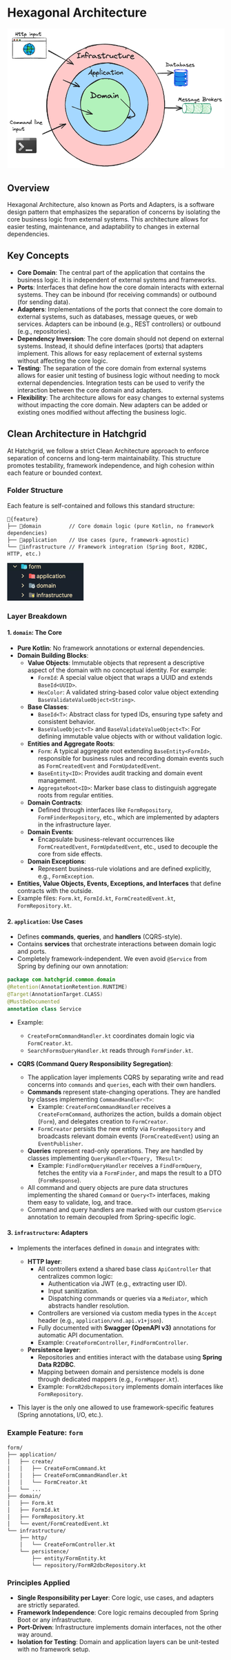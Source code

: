 # Hexagonal Architecture

![Hexagonal Architecture Schema](hexagonal-architecture.png)

## Overview

Hexagonal Architecture, also known as Ports and Adapters, is a software design pattern that emphasizes the separation of concerns by isolating the core business logic from external systems. This architecture allows for easier testing, maintenance, and adaptability to changes in external dependencies.

## Key Concepts

- **Core Domain**: The central part of the application that contains the business logic. It is independent of external systems and frameworks.
- **Ports**: Interfaces that define how the core domain interacts with external systems. They can be inbound (for receiving commands) or outbound (for sending data).
- **Adapters**: Implementations of the ports that connect the core domain to external systems, such as databases, message queues, or web services. Adapters can be inbound (e.g., REST controllers) or outbound (e.g., repositories).
- **Dependency Inversion**: The core domain should not depend on external systems. Instead, it should define interfaces (ports) that adapters implement. This allows for easy replacement of external systems without affecting the core logic.
- **Testing**: The separation of the core domain from external systems allows for easier unit testing of business logic without needing to mock external dependencies. Integration tests can be used to verify the interaction between the core domain and adapters.
- **Flexibility**: The architecture allows for easy changes to external systems without impacting the core domain. New adapters can be added or existing ones modified without affecting the business logic.

## Clean Architecture in Hatchgrid

At Hatchgrid, we follow a strict Clean Architecture approach to enforce separation of concerns and long-term maintainability. This structure promotes testability, framework independence, and high cohesion within each feature or bounded context.

### Folder Structure

Each feature is self-contained and follows this standard structure:

```text
📁{feature}
├── 📁domain         // Core domain logic (pure Kotlin, no framework dependencies)
├── 📁application    // Use cases (pure, framework-agnostic)
└── 📁infrastructure // Framework integration (Spring Boot, R2DBC, HTTP, etc.)
```

![Feature folder structure](form-feature-folder-structure.png)

### Layer Breakdown

#### 1. `domain`: The Core

- **Pure Kotlin**: No framework annotations or external dependencies.
- **Domain Building Blocks**:
  - **Value Objects**: Immutable objects that represent a descriptive aspect of the domain with no conceptual identity. For example:
    - `FormId`: A special value object that wraps a UUID and extends `BaseId<UUID>`.
    - `HexColor`: A validated string-based color value object extending `BaseValidateValueObject<String>`.
  - **Base Classes**:
    - `BaseId<T>`: Abstract class for typed IDs, ensuring type safety and consistent behavior.
    - `BaseValueObject<T>` and `BaseValidateValueObject<T>`: For defining immutable value objects with or without validation logic.
  - **Entities and Aggregate Roots**:
    - `Form`: A typical aggregate root extending `BaseEntity<FormId>`, responsible for business rules and recording domain events such as `FormCreatedEvent` and `FormUpdatedEvent`.
    - `BaseEntity<ID>`: Provides audit tracking and domain event management.
    - `AggregateRoot<ID>`: Marker base class to distinguish aggregate roots from regular entities.
  - **Domain Contracts**:
    - Defined through interfaces like `FormRepository`, `FormFinderRepository`, etc., which are implemented by adapters in the infrastructure layer.
  - **Domain Events**:
    - Encapsulate business-relevant occurrences like `FormCreatedEvent`, `FormUpdatedEvent`, etc., used to decouple the core from side effects.
  - **Domain Exceptions**:
    - Represent business-rule violations and are defined explicitly, e.g., `FormException`.
- **Entities, Value Objects, Events, Exceptions, and Interfaces** that define contracts with the outside.
- Example files: `Form.kt`, `FormId.kt`, `FormCreatedEvent.kt`, `FormRepository.kt`.

#### 2. `application`: Use Cases

- Defines **commands**, **queries**, and **handlers** (CQRS-style).
- Contains **services** that orchestrate interactions between domain logic and ports.
- Completely framework-independent. We even avoid `@Service` from Spring by defining our own annotation:

```kotlin
package com.hatchgrid.common.domain
@Retention(AnnotationRetention.RUNTIME)
@Target(AnnotationTarget.CLASS)
@MustBeDocumented
annotation class Service
```

- Example:
  - `CreateFormCommandHandler.kt` coordinates domain logic via `FormCreator.kt`.
  - `SearchFormsQueryHandler.kt` reads through `FormFinder.kt`.

- **CQRS (Command Query Responsibility Segregation)**:
  - The application layer implements CQRS by separating write and read concerns into `commands` and `queries`, each with their own handlers.
  - **Commands** represent state-changing operations. They are handled by classes implementing `CommandHandler<T>`:
    - Example: `CreateFormCommandHandler` receives a `CreateFormCommand`, authorizes the action, builds a domain object (`Form`), and delegates creation to `FormCreator`.
    - `FormCreator` persists the new entity via `FormRepository` and broadcasts relevant domain events (`FormCreatedEvent`) using an `EventPublisher`.
  - **Queries** represent read-only operations. They are handled by classes implementing `QueryHandler<TQuery, TResult>`:
    - Example: `FindFormQueryHandler` receives a `FindFormQuery`, fetches the entity via a `FormFinder`, and maps the result to a DTO (`FormResponse`).
  - All command and query objects are pure data structures implementing the shared `Command` or `Query<T>` interfaces, making them easy to validate, log, and trace.
  - Command and query handlers are marked with our custom `@Service` annotation to remain decoupled from Spring-specific logic.

#### 3. `infrastructure`: Adapters

- Implements the interfaces defined in `domain` and integrates with:
  - **HTTP layer**:
    - All controllers extend a shared base class `ApiController` that centralizes common logic:
      - Authentication via JWT (e.g., extracting user ID).
      - Input sanitization.
      - Dispatching commands or queries via a `Mediator`, which abstracts handler resolution.
    - Controllers are versioned via custom media types in the `Accept` header (e.g., `application/vnd.api.v1+json`).
    - Fully documented with **Swagger (OpenAPI v3)** annotations for automatic API documentation.
    - Example: `CreateFormController`, `FindFormController`.
  - **Persistence layer**:
    - Repositories and entities interact with the database using **Spring Data R2DBC**.
    - Mapping between domain and persistence models is done through dedicated mappers (e.g., `FormMapper.kt`).
    - Example: `FormR2dbcRepository` implements domain interfaces like `FormRepository`.

- This layer is the only one allowed to use framework-specific features (Spring annotations, I/O, etc.).

### Example Feature: `form`

```text
form/
├── application/
│   ├── create/
│   │   ├── CreateFormCommand.kt
│   │   ├── CreateFormCommandHandler.kt
│   │   └── FormCreator.kt
│   └── ...
├── domain/
│   ├── Form.kt
│   ├── FormId.kt
│   ├── FormRepository.kt
│   └── event/FormCreatedEvent.kt
└── infrastructure/
    ├── http/
    │   └── CreateFormController.kt
    └── persistence/
        ├── entity/FormEntity.kt
        └── repository/FormR2dbcRepository.kt
```

### Principles Applied

- **Single Responsibility per Layer**: Core logic, use cases, and adapters are strictly separated.
- **Framework Independence**: Core logic remains decoupled from Spring Boot or any infrastructure.
- **Port-Driven**: Infrastructure implements domain interfaces, not the other way around.
- **Isolation for Testing**: Domain and application layers can be unit-tested with no framework setup.
